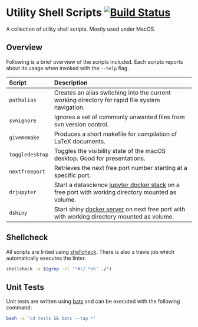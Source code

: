 # Utility Shell Scripts [![Build Status](https://travis-ci.com/jantrienes/util-scripts.svg?token=UCnMzu7iMZD7cq6Bwsx2&branch=master)](https://travis-ci.com/jantrienes/util-scripts)
A collection of utility shell scripts. Mostly used under MacOS.

## Overview
Following is a brief overview of the scripts included. Each scripts reports about its usage when
invoked with the `--help` flag.

| Script          | Description                                                                                                                                   |
|:----------------|:----------------------------------------------------------------------------------------------------------------------------------------------|
| `pathalias`     | Creates an alias switching into the current working directory for rapid file system navigation.                                               |
| `svnignore`     | Ignores a set of commonly unwanted files from svn version control.                                                                            |
| `givememake`    | Produces a short makefile for compilation of LaTeX documents.                                                                                 |
| `toggledesktop` | Toggles the visibility state of the macOS desktop. Good for presentations.                                                                    |
| `nextfreeport`  | Retrieves the next free port number starting at a specific port.                                                                              |
| `drjupyter`     | Start a datascience [jupyter docker stack](https://github.com/jupyter/docker-stacks) on a free port with working directory mounted as volume. |
| `dshiny`        | Start shiny [docker server](https://github.com/rocker-org/shiny) on next free port with with working directory mounted as volume.             |

## Shellcheck
All scripts are linted using [shellcheck](https://github.com/koalaman/shellcheck). There is also a travis job which automatically executes the linter.

```sh
shellcheck -x $(grep -rl '^#!/.*sh' ./*)
```

## Unit Tests
Unit tests are written using [bats](https://github.com/sstephenson/bats) and can be executed with
the following command:

```sh
bash -c 'cd tests && bats --tap *'
```
